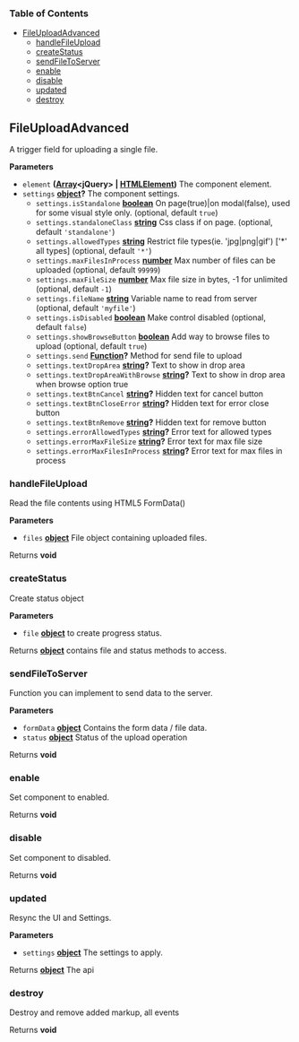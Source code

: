 <!-- Generated by documentation.js. Update this documentation by updating the source code. -->

### Table of Contents

-   [FileUploadAdvanced][1]
    -   [handleFileUpload][2]
    -   [createStatus][3]
    -   [sendFileToServer][4]
    -   [enable][5]
    -   [disable][6]
    -   [updated][7]
    -   [destroy][8]

## FileUploadAdvanced

A trigger field for uploading a single file.

**Parameters**

-   `element` **([Array][9]&lt;jQuery> | [HTMLElement][10])** The component element.
-   `settings` **[object][11]?** The component settings.
    -   `settings.isStandalone` **[boolean][12]** On page(true)|on modal(false), used for some visual style only. (optional, default `true`)
    -   `settings.standaloneClass` **[string][13]** Css class if on page. (optional, default `'standalone'`)
    -   `settings.allowedTypes` **[string][13]** Restrict file types(ie. 'jpg|png|gif') ['*' all types] (optional, default `'*'`)
    -   `settings.maxFilesInProcess` **[number][14]** Max number of files can be uploaded (optional, default `99999`)
    -   `settings.maxFileSize` **[number][14]** Max file size in bytes, -1 for unlimited (optional, default `-1`)
    -   `settings.fileName` **[string][13]** Variable name to read from server (optional, default `'myfile'`)
    -   `settings.isDisabled` **[boolean][12]** Make control disabled (optional, default `false`)
    -   `settings.showBrowseButton` **[boolean][12]** Add way to browse files to upload (optional, default `true`)
    -   `settings.send` **[Function][15]?** Method for send file to upload
    -   `settings.textDropArea` **[string][13]?** Text to show in drop area
    -   `settings.textDropAreaWithBrowse` **[string][13]?** Text to show in drop area when browse option true
    -   `settings.textBtnCancel` **[string][13]?** Hidden text for cancel button
    -   `settings.textBtnCloseError` **[string][13]?** Hidden text for error close button
    -   `settings.textBtnRemove` **[string][13]?** Hidden text for remove button
    -   `settings.errorAllowedTypes` **[string][13]?** Error text for allowed types
    -   `settings.errorMaxFileSize` **[string][13]?** Error text for max file size
    -   `settings.errorMaxFilesInProcess` **[string][13]?** Error text for max files in process

### handleFileUpload

Read the file contents using HTML5 FormData()

**Parameters**

-   `files` **[object][11]** File object containing uploaded files.

Returns **void** 

### createStatus

Create status object

**Parameters**

-   `file` **[object][11]** to create progress status.

Returns **[object][11]** contains file and status methods to access.

### sendFileToServer

Function you can implement to send data to the server.

**Parameters**

-   `formData` **[object][11]** Contains the form data / file data.
-   `status` **[object][11]** Status of the upload operation

Returns **void** 

### enable

Set component to enabled.

Returns **void** 

### disable

Set component to disabled.

Returns **void** 

### updated

Resync the UI and Settings.

**Parameters**

-   `settings` **[object][11]** The settings to apply.

Returns **[object][11]** The api

### destroy

Destroy and remove added markup, all events

Returns **void** 

[1]: #fileuploadadvanced

[2]: #handlefileupload

[3]: #createstatus

[4]: #sendfiletoserver

[5]: #enable

[6]: #disable

[7]: #updated

[8]: #destroy

[9]: https://developer.mozilla.org/docs/Web/JavaScript/Reference/Global_Objects/Array

[10]: https://developer.mozilla.org/docs/Web/HTML/Element

[11]: https://developer.mozilla.org/docs/Web/JavaScript/Reference/Global_Objects/Object

[12]: https://developer.mozilla.org/docs/Web/JavaScript/Reference/Global_Objects/Boolean

[13]: https://developer.mozilla.org/docs/Web/JavaScript/Reference/Global_Objects/String

[14]: https://developer.mozilla.org/docs/Web/JavaScript/Reference/Global_Objects/Number

[15]: https://developer.mozilla.org/docs/Web/JavaScript/Reference/Statements/function

